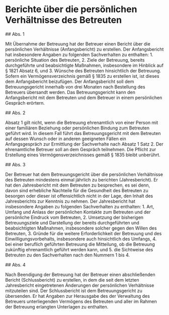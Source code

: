# Berichte über die persönlichen Verhältnisse des Betreuten



\#\# Abs. 1

 Mit Übernahme der Betreuung hat der Betreuer einen Bericht über die persönlichen Verhältnisse (Anfangsbericht) zu erstellen. Der Anfangsbericht hat insbesondere Angaben zu folgenden Sachverhalten zu enthalten:  1\.
 persönliche Situation des Betreuten,
 2\.
 Ziele der Betreuung, bereits durchgeführte und beabsichtigte Maßnahmen, insbesondere im Hinblick auf § 1821 Absatz 6, und
 3\.
 Wünsche des Betreuten hinsichtlich der Betreuung.
Sofern ein Vermögensverzeichnis gemäß § 1835 zu erstellen ist, ist dieses dem Anfangsbericht beizufügen. Der Anfangsbericht soll dem Betreuungsgericht innerhalb von drei Monaten nach Bestellung des Betreuers übersandt werden. Das Betreuungsgericht kann den Anfangsbericht mit dem Betreuten und dem Betreuer in einem persönlichen Gespräch erörtern.

\#\# Abs. 2

 Absatz 1 gilt nicht, wenn die Betreuung ehrenamtlich von einer Person mit einer familiären Beziehung oder persönlichen Bindung zum Betreuten geführt wird. In diesem Fall führt das Betreuungsgericht mit dem Betreuten auf dessen Wunsch oder in anderen geeigneten Fällen ein Anfangsgespräch zur Ermittlung der Sachverhalte nach Absatz 1 Satz 2\. Der ehrenamtliche Betreuer soll an dem Gespräch teilnehmen. Die Pflicht zur Erstellung eines Vermögensverzeichnisses gemäß § 1835 bleibt unberührt.

\#\# Abs. 3

 Der Betreuer hat dem Betreuungsgericht über die persönlichen Verhältnisse des Betreuten mindestens einmal jährlich zu berichten (Jahresbericht). Er hat den Jahresbericht mit dem Betreuten zu besprechen, es sei denn, davon sind erhebliche Nachteile für die Gesundheit des Betreuten zu besorgen oder dieser ist offensichtlich nicht in der Lage, den Inhalt des Jahresberichts zur Kenntnis zu nehmen. Der Jahresbericht hat insbesondere Angaben zu folgenden Sachverhalten zu enthalten:  1\.
 Art, Umfang und Anlass der persönlichen Kontakte zum Betreuten und der persönliche Eindruck vom Betreuten,
 2\.
 Umsetzung der bisherigen Betreuungsziele und Darstellung der bereits durchgeführten und beabsichtigten Maßnahmen, insbesondere solcher gegen den Willen des Betreuten,
 3\.
 Gründe für die weitere Erforderlichkeit der Betreuung und des Einwilligungsvorbehalts, insbesondere auch hinsichtlich des Umfangs,
 4\.
 bei einer beruflich geführten Betreuung die Mitteilung, ob die Betreuung zukünftig ehrenamtlich geführt werden kann, und
 5\.
 die Sichtweise des Betreuten zu den Sachverhalten nach den Nummern 1 bis 4\.


\#\# Abs. 4

 Nach Beendigung der Betreuung hat der Betreuer einen abschließenden Bericht (Schlussbericht) zu erstellen, in dem die seit dem letzten Jahresbericht eingetretenen Änderungen der persönlichen Verhältnisse mitzuteilen sind. Der Schlussbericht ist dem Betreuungsgericht zu übersenden. Er hat Angaben zur Herausgabe des der Verwaltung des Betreuers unterliegenden Vermögens des Betreuten und aller im Rahmen der Betreuung erlangten Unterlagen zu enthalten. 

